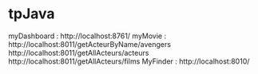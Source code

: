 # tpJava

myDashboard : http://localhost:8761/
myMovie : http://localhost:8011/getActeurByName/avengers
	  http://localhost:8011/getAllActeurs/acteurs
http://localhost:8011/getAllActeurs/films
MyFinder : http://localhost:8010/